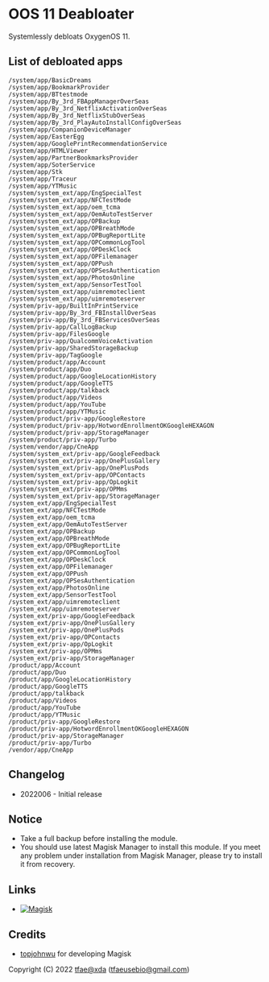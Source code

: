 OOS 11 Deabloater
==========

Systemlessly debloats OxygenOS 11.


## List of debloated apps
```
/system/app/BasicDreams
/system/app/BookmarkProvider
/system/app/BTtestmode
/system/app/By_3rd_FBAppManagerOverSeas
/system/app/By_3rd_NetflixActivationOverSeas
/system/app/By_3rd_NetflixStubOverSeas
/system/app/By_3rd_PlayAutoInstallConfigOverSeas
/system/app/CompanionDeviceManager
/system/app/EasterEgg
/system/app/GooglePrintRecommendationService
/system/app/HTMLViewer
/system/app/PartnerBookmarksProvider
/system/app/SoterService
/system/app/Stk
/system/app/Traceur
/system/app/YTMusic
/system/system_ext/app/EngSpecialTest
/system/system_ext/app/NFCTestMode
/system/system_ext/app/oem_tcma
/system/system_ext/app/OemAutoTestServer
/system/system_ext/app/OPBackup
/system/system_ext/app/OPBreathMode
/system/system_ext/app/OPBugReportLite
/system/system_ext/app/OPCommonLogTool
/system/system_ext/app/OPDeskClock
/system/system_ext/app/OPFilemanager
/system/system_ext/app/OPPush
/system/system_ext/app/OPSesAuthentication
/system/system_ext/app/PhotosOnline
/system/system_ext/app/SensorTestTool
/system/system_ext/app/uimremoteclient
/system/system_ext/app/uimremoteserver
/system/priv-app/BuiltInPrintService
/system/priv-app/By_3rd_FBInstallOverSeas
/system/priv-app/By_3rd_FBServicesOverSeas
/system/priv-app/CallLogBackup
/system/priv-app/FilesGoogle
/system/priv-app/QualcommVoiceActivation
/system/priv-app/SharedStorageBackup
/system/priv-app/TagGoogle
/system/product/app/Account
/system/product/app/Duo
/system/product/app/GoogleLocationHistory
/system/product/app/GoogleTTS
/system/product/app/talkback
/system/product/app/Videos
/system/product/app/YouTube
/system/product/app/YTMusic
/system/product/priv-app/GoogleRestore
/system/product/priv-app/HotwordEnrollmentOKGoogleHEXAGON
/system/product/priv-app/StorageManager
/system/product/priv-app/Turbo
/system/vendor/app/CneApp
/system/system_ext/priv-app/GoogleFeedback
/system/system_ext/priv-app/OnePlusGallery
/system/system_ext/priv-app/OnePlusPods
/system/system_ext/priv-app/OPContacts
/system/system_ext/priv-app/OpLogkit
/system/system_ext/priv-app/OPMms
/system/system_ext/priv-app/StorageManager
/system_ext/app/EngSpecialTest
/system_ext/app/NFCTestMode
/system_ext/app/oem_tcma
/system_ext/app/OemAutoTestServer
/system_ext/app/OPBackup
/system_ext/app/OPBreathMode
/system_ext/app/OPBugReportLite
/system_ext/app/OPCommonLogTool
/system_ext/app/OPDeskClock
/system_ext/app/OPFilemanager
/system_ext/app/OPPush
/system_ext/app/OPSesAuthentication
/system_ext/app/PhotosOnline
/system_ext/app/SensorTestTool
/system_ext/app/uimremoteclient
/system_ext/app/uimremoteserver
/system_ext/priv-app/GoogleFeedback
/system_ext/priv-app/OnePlusGallery
/system_ext/priv-app/OnePlusPods
/system_ext/priv-app/OPContacts
/system_ext/priv-app/OpLogkit
/system_ext/priv-app/OPMms
/system_ext/priv-app/StorageManager
/product/app/Account
/product/app/Duo
/product/app/GoogleLocationHistory
/product/app/GoogleTTS
/product/app/talkback
/product/app/Videos
/product/app/YouTube
/product/app/YTMusic
/product/priv-app/GoogleRestore
/product/priv-app/HotwordEnrollmentOKGoogleHEXAGON
/product/priv-app/StorageManager
/product/priv-app/Turbo
/vendor/app/CneApp
```


## Changelog
* 2022006 - Initial release


## Notice
* Take a full backup before installing the module.
* You should use latest Magisk Manager to install this module. If you meet any problem under installation from Magisk Manager, please try to install it from recovery.


## Links
* [![Magisk](https://img.shields.io/badge/Magisk-24.1%2B-00B39B.svg)](https://github.com/topjohnwu/Magisk#downloads)


## Credits
* <a href="https://github.com/topjohnwu">topjohnwu</a> for developing Magisk


Copyright (C) 2022 <a href="https://forum.xda-developers.com/member.php?u=6415870">tfae@xda</a> (tfaeusebio@gmail.com)
